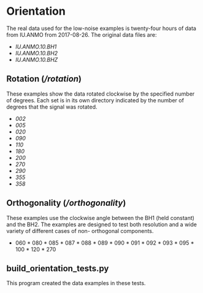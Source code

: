 # Orientation

The real data used for the low-noise examples is twenty-four hours of data from IU.ANMO from
2017-08-26.
The original data files are:
  * _IU.ANMO.10.BH1_
  * _IU.ANMO.10.BH2_
  * _IU.ANMO.10.BHZ_

## Rotation (_/rotation_)

These examples show the data rotated clockwise by the specified number of degrees.  Each 
set is in its own directory indicated by the number of degrees that the signal was rotated.
  * _002_
  *  _005_
  * _020_
  * _090_
  * _110_
  * _180_
  * _200_
  * _270_
  * _290_
  * _355_
  * _358_
  
## Orthogonality (_/orthogonality_)

These examples use the clockwise angle between the BH1 (held constant) and the BH2.  The
examples are designed to test both resolution and a wide variety of different cases of non-
orthogonal components.
* 060	* 080	* 085	* 087	* 088	* 089	* 090	* 091	* 092	* 093	* 095	* 100	* 120	* 270
  
## build_orientation_tests.py

This program created the data examples in these tests.